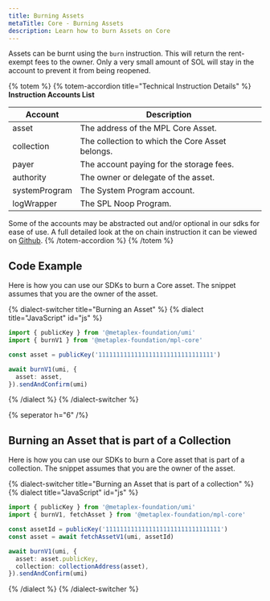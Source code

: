 ```yaml
---
title: Burning Assets
metaTitle: Core - Burning Assets
description: Learn how to burn Assets on Core
---
```


Assets can be burnt using the `burn` instruction. This will return the rent-exempt fees to the owner. Only a very small amount of SOL will stay in the account to prevent it from being reopened.

{% totem %}
{% totem-accordion title="Technical Instruction Details" %}
**Instruction Accounts List**

| Account       | Description                                     |
| ------------- | ----------------------------------------------- |
| asset         | The address of the MPL Core Asset.              |
| collection    | The collection to which the Core Asset belongs. |
| payer         | The account paying for the storage fees.        |
| authority     | The owner or delegate of the asset.             |
| systemProgram | The System Program account.                     |
| logWrapper    | The SPL Noop Program.                           |

Some of the accounts may be abstracted out and/or optional in our sdks for ease of use.
A full detailed look at the on chain instruction it can be viewed on [Github](https://github.com/metaplex-foundation/mpl-core/blob/5a45f7b891f2ca58ad1fc18e0ebdd0556ad59a4b/programs/mpl-core/src/instruction.rs#L123).
{% /totem-accordion %}
{% /totem %}

## Code Example

Here is how you can use our SDKs to burn a Core asset. The snippet assumes that you are the owner of the asset.

{% dialect-switcher title="Burning an Asset" %}
{% dialect title="JavaScript" id="js" %}

```ts
import { publicKey } from '@metaplex-foundation/umi'
import { burnV1 } from '@metaplex-foundation/mpl-core'

const asset = publicKey('11111111111111111111111111111111')

await burnV1(umi, {
  asset: asset,
}).sendAndConfirm(umi)
```

{% /dialect %}
{% /dialect-switcher %}

{% seperator h="6" /%}

## Burning an Asset that is part of a Collection

Here is how you can use our SDKs to burn a Core asset that is part of a collection. The snippet assumes that you are the owner of the asset.

{% dialect-switcher title="Burning an Asset that is part of a collection" %}
{% dialect title="JavaScript" id="js" %}

```ts
import { publicKey } from '@metaplex-foundation/umi'
import { burnV1, fetchAsset } from '@metaplex-foundation/mpl-core'

const assetId = publicKey('11111111111111111111111111111111')
const asset = await fetchAssetV1(umi, assetId)

await burnV1(umi, {
  asset: asset.publicKey,
  collection: collectionAddress(asset),
}).sendAndConfirm(umi)
```

{% /dialect %}
{% /dialect-switcher %}
